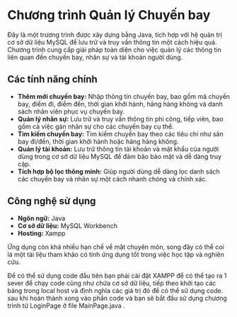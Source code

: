 <h1>Chương trình Quản lý Chuyến bay</h1>

<p>
 Đây là một trương trình được xây dựng bằng Java, tích hợp với hệ quản trị cơ sở dữ liệu MySQL để lưu trữ và truy vấn thông tin một cách hiệu quả. Chương trình cung cấp giải pháp toàn diện cho việc quản lý các thông tin liên quan đến chuyến bay, nhân sự và tài khoản người dùng.
</p>

<h2>Các tính năng chính</h2>
<ul>
    <li><strong>Thêm mới chuyến bay:</strong> Nhập thông tin chuyến bay, bao gồm mã chuyến bay, điểm đi, điểm đến, thời gian khởi hành, hãng hàng không và danh sách nhân viên phục vụ chuyến bay.</li>
    <li><strong>Quản lý nhân sự:</strong> Lưu trữ và truy vấn thông tin phi công, tiếp viên, bao gồm cả việc gán nhân sự cho các chuyến bay cụ thể.</li>
    <li><strong>Tìm kiếm chuyến bay:</strong> Tìm kiếm chuyến bay theo các tiêu chí như sân bay đi/đến, thời gian khởi hành hoặc hãng hàng không.</li>
    <li><strong>Quản lý tài khoản:</strong> Lưu trữ thông tin tài khoản và mật khẩu của người dùng trong cơ sở dữ liệu MySQL để đảm bảo bảo mật và dễ dàng truy cập.</li>
    <li><strong>Tích hợp bộ lọc thông minh:</strong> Giúp người dùng dễ dàng lọc danh sách các chuyến bay và nhân sự một cách nhanh chóng và chính xác.</li>
</ul>

<h2>Công nghệ sử dụng</h2>
<ul>
    <li><strong>Ngôn ngữ:</strong> Java</li>
    <li><strong>Cơ sở dữ liệu:</strong> MySQL Workbench</li>
    <li><strong>Hosting: </strong> Xampp</li>

</ul>

<p>Ứng dụng còn khá nhiều hạn chế về mặt chuyên môn, song đây có thể coi là một tài liệu tham khảo có tính ứng dụng tốt trong việc học tập và nghiên cứu.</p>


<p>
Để có thể sử dụng code đầu tiên bạn phải cài đặt XAMPP để có thể tạo ra 1 sever để chạy code cũng như chứa cơ sở dữ liệu, tiếp theo khởi tạo các bảng trong local host và định nghĩa các giá trị đó để có thể sử dụng code. sau khi hoàn thành xong vào phần code và bạn sẽ bắt đầu sử dụng chương trình từ LoginPage ở file MainPage.java .
</p>